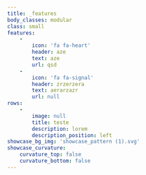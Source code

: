 ```yaml
---
title: _features
body_classes: modular
class: small
features:
    -
        icon: 'fa fa-heart'
        header: aze
        text: aze
        url: qsd
    -
        icon: 'fa fa-signal'
        header: zrzerzera
        text: aerarzazr
        url: null
rows:
    -
        image: null
        title: teste
        description: lorem
        description_position: left
showcase_bg_img: 'showcase_pattern (1).svg'
showcase_curvature:
    curvature_top: false
    curvature_bottom: false
---
```


